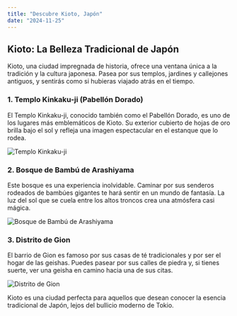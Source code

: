```yaml
---
title: "Descubre Kioto, Japón"
date: "2024-11-25"
---
```


## Kioto: La Belleza Tradicional de Japón

Kioto, una ciudad impregnada de historia, ofrece una ventana única a la tradición y la cultura japonesa. Pasea por sus templos, jardines y callejones antiguos, y sentirás como si hubieras viajado atrás en el tiempo.

### 1. Templo Kinkaku-ji (Pabellón Dorado)
El Templo Kinkaku-ji, conocido también como el Pabellón Dorado, es uno de los lugares más emblemáticos de Kioto. Su exterior cubierto de hojas de oro brilla bajo el sol y refleja una imagen espectacular en el estanque que lo rodea. 

![Templo Kinkaku-ji](https://img.freepik.com/premium-photo/golden-temple-japan-kinkaku-ji-gold-pavilion-buddhist-zen-temple-travel-landmark-kyoto-japan_43300-2147.jpg)

### 2. Bosque de Bambú de Arashiyama
Este bosque es una experiencia inolvidable. Caminar por sus senderos rodeados de bambúes gigantes te hará sentir en un mundo de fantasía. La luz del sol que se cuela entre los altos troncos crea una atmósfera casi mágica.

![Bosque de Bambú de Arashiyama](https://wallpaperaccess.com/full/534334.jpg)

### 3. Distrito de Gion
El barrio de Gion es famoso por sus casas de té tradicionales y por ser el hogar de las geishas. Puedes pasear por sus calles de piedra y, si tienes suerte, ver una geisha en camino hacia una de sus citas. 

![Distrito de Gion](https://th.bing.com/th/id/R.a005ae762fc414969c6a22179555e67a?rik=2ST6TWM3nvVI3w&pid=ImgRaw&r=0)

Kioto es una ciudad perfecta para aquellos que desean conocer la esencia tradicional de Japón, lejos del bullicio moderno de Tokio.

